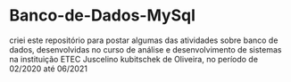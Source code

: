 # Banco-de-Dados-MySql

criei este repositório para postar algumas das atividades sobre banco de dados, desenvolvidas no curso de análise e desenvolvimento de sistemas
na instituição ETEC Juscelino kubitschek de Oliveira, no período de 02/2020 até 06/2021
